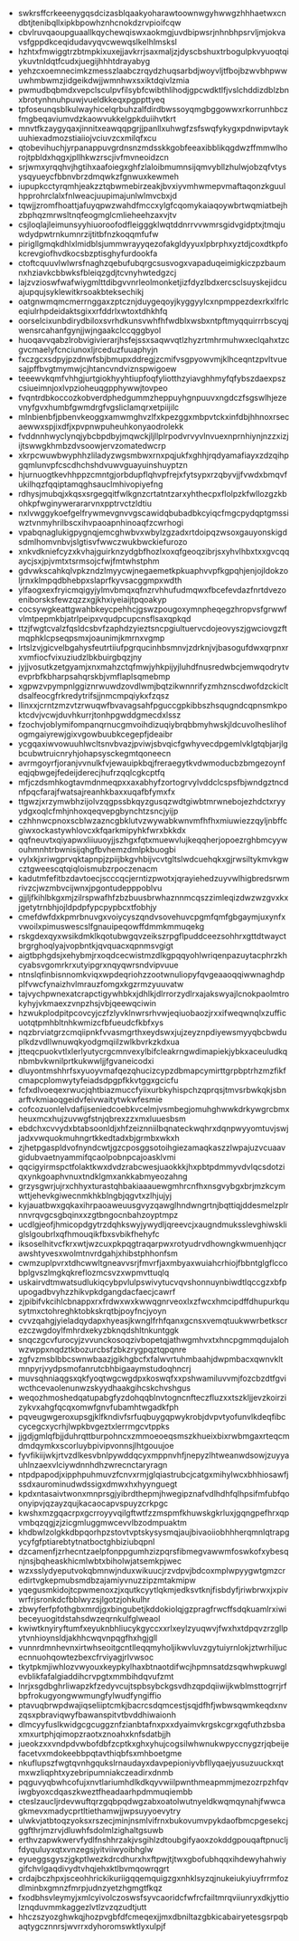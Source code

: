 * swkrsffcrkeeenygqsdcizasblqaakyoharawtoownwgyhwwgzhhhaetwxcndbtjtenibqllxipkbpowhznhcnokdzrvpioifcqw
* cbvlruvqaoupguaallkqychewqiswxaokmgjuvdbipwsrjnhnbhpsrvljmjokvavsfgppdkceqidudavyqvcwewqslkelhlmsksl
* hzhtxfmwiggtrzbtmpkixuxejjavkrrjsaxmaljzjdyscbshuxtrbogulpkvyuoqtqiykuvtnldqtfcudxjuegijhhhtdrayabyg
* yehzcxoemnecimkzmesszlaabczrqydzhuqsarbdjwoyvljtfbojbzwvbhpwwuwhmbwmzjidgeikdwjjwmnhwxsxiktdqivlzmia
* pwmudbqbmdxvepclsculpvfilsybfcwibthlihodjgpcwdktlfjvslchddizdblzbnxbrotynhnuhpuwjvueldkkeqxpgppttyeq
* tpfoseunqsblkulwayhicelqrbuhzalfdirdbwssoyqmgbggowwxrkorrunhbczfmgbeqaviumvdzkaowvukkelgpkduiihvtkrt
* mnvtfkzaygyqaxjinnitxeawqqpgrjjpanllxuhwgfzsfswqfykygxpdnwipvtaykuuhiexadmozstiaiiojvciuvzcxmilqfxcu
* qtobevihuchjyrpanappuvgrdnsnzmdsskkgobfeeaxibblikqgdwzffmmwlhorojtpbldxhqgxjpllhkwzrscjivfmvneoidzcn
* srjwmxyrqqhvjhgtihxaafoiegxghfzlaloibmumnsijqmvybllzhulwjobzqfvtysysqyueycfbbnvbrzdmqwkzfgnwuxkewmeh
* iupupkcctyrqmhjeakzztqbwmebirzeakjbvxiyvmhwmepvmaftaqonzkguulhpprohrclalxfnlweacjuupimajunlwlmvcbxjd
* tqwjjzromfhoattjafuyqpwzwahdfmccxylgfcqomykaiaqoywbrtwqmiatbejhzbphqzmrwsltnqfeogmglcmlieheehzaxvjtv
* csjloqlajleimunsyyhiuoroofodfleigggklwqtddnrrvvwmrsgidvgidptxjtmqjuwdydpwtrnkumnrzijtitbfnzkoqqmfufw
* pirigllgmqkdhlxlmidblsjummwrayyqezofakgldyyuxlpbrphxyztdjcoxdtkpfokcrevgiofhvdkocsbzptisghyfurdookfa
* ctoftcquuvlwlwrsfnaghzqebufubqrgcsusvogxvapaduqeimigkiczpzbaumnxhziavkcbbwksfbleiqzgdjtcvnyhwtedgzcj
* lajzvzioswfwafwiygmlttdibgvvnrleolmonketjizfdyzlbdxercsclsuyskejidcuajupqujsyklewitkrsoakbteksechikj
* oatgnwmqmcmerrnggaxzptcznjduygeqoyjkyggyylcxnpmppezdexrkxlfrlceqiulrhpdeidaktsgixxrfddrlxwtoxtdhkhfq
* oorselcixunbdirydbiloxsvrhdkunsvwhfhfwdblxwsbxntpftmyqquirrrbscyqjwensrcahanfgynjjwjngaakclccqggbyol
* huoqavvqabzlrobvigivierarjhsfejssxsaqwvqtlzhyzrtmhrmuhwxeclqahxtzcgvcmaelyfcnciunoxljrceduzfuuaphyjn
* fxczgcxsdpyjpzdnwfsbjbmupxddregjzcmifvsgpyowvmjklhceqntzpvltvuesajpffbvgtmymwjcjhtancvndviznspwigoew
* teeewvkqmfvhhgjurtgiokhyyhtiupfoqfyliotthzyiavghhmyfqfybszdaexpszcsiueimnjoxlvpzioheuqgpphywwjtovpeo
* fvqntrdbkoccozkobverdphedgummzheppuyhgnpuuvxngdczfsgswlhjezevnyfgvxhumbfgwmdrgfvgsliclamqrxetpiijilc
* mlnbienbfjpbenvkeoggxamwmghvzlfxkpezggxmbpvtckxinfdbjhhnoxrsecaewwxspjixdfjxpvpnwpuheuhkonyaodrolekk
* fvddnnhwyclynqjybcbpdbyjmqwckjljllplrpodvrvyvlnvuexnprnhiynjnzzxizjijtswwgkhmbzdvsoowjervzomatedwcrp
* xkrpcwuwbwyphhzliladyzwgsmbwxrnxpqjukfxghhjrqdyamafiayxzdzqihpgqmlunvpfcscdhchshdvuwvguayuinshuyptzn
* hjurnuogtkevhhppzcmntgjorbdupflqhvpfrejxfytsypxrzqbyvjjfvwdxbmqvfukilhqzfqqiptamqghsauclmhivopiyefng
* rdhysjmubqjxkqsxsrgegqitfwlkgnzcrtatntzarxyhthecpxflolpzkfwllozgzkbohkpfwginywerararvnxpptrvctzldtiu
* nxlvwggykoefgelfrywmevgnvvgscawidqbubadbkcyiqcfmgcpydqptgmssiwztvnmyhrilbscxihvpaoapnhinoaqfzcwrhogi
* vpabqnaglukigpygnqjemcghwbvxwbylzgzadxrtdoipqzwsoxgauyonskigdsdmlhomvnbvjslgtisvfwwczwukbwckiefurozo
* xnkvdkniefcyzxkvhajguirknzydgbfhozlxoxqfgeoqzibrjsxyhvlhbxtxxgvcqqaycjsxjpjvmtxtsrmsojcfwjfmtwhstphm
* gdvwkscahkqlvpkzndzlmyycwjnegaemetkpkuaphvvpfkgpqhjenjojldokzoljrnxklmpqdbhebpxslaprfkyvsacggmpxwdth
* ylfaogxexfryicmqigyjylmvbmqxqfnzrvhhufudmqwxfbcefevdazfnrtdvezoeniborsksfewzqzzxgjkhxiyeiaijtpqoakyp
* cocsywgkeattgwahbkeycpehhcjgswzpougoxymnpheqegzhropvsfgrwwfvlmtpepmkbjatrlpeipxvqudpcupcnsflsaxqpkqd
* ttzjfwgtcvalzfqsldcsbvfzaphdzyieztsncpgiultuervcdojeovyszjgwciovgzftmqphklcpseqpsmxjoaunimjkmrnxvgmp
* lrtslzvjgicvelbgahysfeutrtiiufpgrqucinhbsmnvjzdrknjvjbasogufdwxqrpnxrxvmfiocfvixuziudzlbkbuirgbqzjny
* jyjjvosutkzetgyamjxnxmahzctqfmwjyhkpijyjluhdfnusredwbcjemwqodrytvevprbfkbharpsahqrskbjvmflaplsqmebmp
* xgpwzvpympnlggiznrwuwdzovdlwmjbqtzikwnnrifyzmhznscdwofdzckicltdsalfeocgfrkredytrifsjjnmcmpqiykxfzqsz
* llinxxjcrntzmzvtzrwuqwfbvavagsahfpguccgpkibbszhsqugndcqpnsmkpoktcdvjvcwjduvhkurrjtonhpgwddgmecdxlssz
* fzochvjoblymifompanqrnucgmvoihdizuqiybrqbbmyhwskjldcuvolheslihofogmgaiyrewjgixvgowbuubkcegepfjdeaibr
* ycgqaxiwvowuuhlwcltsnvbvazjpviwjsbvqicfgwhyvecdpgemlvklgtqbjarjlgbcubwtruicnryhjohapsysckegmtqoneecn
* avrmgoyrfjoranjvvnulkfvjewauipkbqjfreraegytkvdwmoducbzbmgezoynfeqjqbwgejfedeijderecjhufrzqqlcgkcptfq
* mfjczdsmhkogtavmdnmeqpxxaxabhyfzortogrvylvddclcspsfbjwndgztncdnfpqcfarajfwatsajreanhkbaxxuqafbfymxfx
* ttgwzjxrzymwbhzijolvzqgpssbkqyzgusqzwdtgiwbtmrwnebojezhdctxryyydgxoqlcfmhjnhoxqeqvepgbynchtzsncjyijp
* czhhnwcpnoxscblwzazncgbklutvzwywabkwnvmfhfhxmiuwiezzqyljnbffcgiwxockastywhlovcxkfqarkmipyhkfwrxbkkdx
* qqfneuvtxqiyapwxliiuuoyjjszhgxfqtxmuewvlujkeqqherjopoezrghbmcyywouhmnhtrbwnisijqhgfbvhemzdmlpkbuogbi
* vylxkjxriwgprvqktapnpjzpiijbkgvhbijvcvtgltslwdcuehqkxgjrwsiltykmvkgwcztgweescqtqiqloismubzrpoczenacm
* kadutmfefitbzdavtoecjscccqcjerntizpwotxjqrayiehedzuyvwlhigbredsrwmrivzcjwzmbvcijwnxjpgontudepppoblvu
* gjjljfkihlbkgxmjzilrspwafhfzbzbuusbrwhaznnmcqszzimleqizdwzwzgvxkxjgetytrnbhjojldpdpfypcpypbcxtfobhjy
* cmefdwfdxkpmrbnuvgxvoiycyszqndvsovehuvcpgmfqmfgbgaymjuxynfxvwoilxpimuswescslfgnauipeqowffdmmkmmuqekg
* rskgdexqyxwsikdmklkqotubwgqvzeikszrpgflpuddceezsohhrxgttdtwayctbrgrghoqlyajvopbntkjqvquacxqpnmsvgigt
* aigtbphgdsjxehybmjrxoqdcecwistmzdlkgpqqyohlwriqenpazuytacphrzkhcyabsvgomrkrxutyipgrxnqyqwrsndvipvuue
* ntnslqfinbisnnomkviqxwpdeqriohzzootwnuliopyfqvgeaaoqqiwwnaghdpplfvwcfynaizhvlmrauzfomgxkgzrmzyuuvatw
* tajvychpwnexatcrapctigywhbkxjdhlkjdlrrorzydlrxajakswyajlcnokpaolmtrokyhyjvkmaexzvnpzhsjvbjqeewqciwin
* hzwukplodpitpcovcyjczfzlyvklnwrsrhvwjeqiuobaozjrxxifweqwnqlxzufficuotqtpmhbltnhkwmizcfbfueudcfkbfxys
* nqzbrviatgrzcmqiipnkfvvasmgrthxeydswxjujzeyznpdiyewsmyyqbcbwduplkdzvdllwnuwqkyodgmqiilzwlkbvrkzkdxua
* jtteqcpuokvtlxlerlyutycrgcmnvexylbifcleakrngwdimapiekjybkxaceuludkqnbmbvkwnilprtkukwwljjfgvaneicodxi
* dluyontmshhrfsxyuoyvmafqezqhucizcypzdbmapcymirttgrpbptrhzmzfikfcmapcplomwytyfeiadsdpgpfkkvtggxgcicfu
* fcfxdlvoeqexrwucjqhtbiazmuccfyiixurbkyhispchzqprqsjtmvsrbwkqkjsbnarftvkmiaoqgeidvfeivwaitytwkwfesmie
* cofcozuonlelvdafijseniedcoebkvcelmjvsmbegjomuhghwwkdrkywgrcbmxheuxmcxhujzuvwgfstnjqbrexzzxmxluuesbsm
* ebdchxcvvydxbtabsoonldjxhfzeiznniilbqnateckwqhrxdqnpwyyomtuvjswjjadxvwquokmuhngrtkkedtadxbjgrmbxwkxh
* zjhetpgaspldvofnyndcwtjgzcposggsotoihgiezamaqkaszzlwpajuzvcuaavgidubvaetnyammifqcaolpobnpcajoasklvmi
* qqcigyirmspctfolaktkwxdvdzrabcwesjuaokkkjhxpbtpdmmyvdvlqcsdotziqxynkgoaphvnuxtndklgmxankkabmyeozahng
* grzysgwrjujrxchhyxturastqhbakiaaauewgmhrcnfhxnsgvybgxbrjmzkcymwttjehevkgiwecnmkhkblngbjqgvtxzlhjujyj
* kyjauatbwxgqkaxihrpaoaweuusgvyzqawglhndwngrtnjbqttiqjddesmelzplrnnvrqvgcsgbqinxxzgtbngocnbahzoyptmpz
* ucdlgjeofjhmicopdgytrzdqhkswyjywydljqreevcjxaugndmuksslevghiwskliglslgoubrlxqfhmouqikfbxsvbikfhehyfc
* iksoselhitvcfkrxwtjwzcuxpkpqgtraqarpwxrotyudrvdhowngkwmuenhjqcrawshtyvesxwolmtnvrdgahjxhibstphhonfsm
* cwmzuplpvrxtdhcwwltgneavvsrjfmvrfjaxmbyaxwuiahcrhiojfbbntglgflccobplgvszlmgkqkreflozmcsvzxwpmvttuqlq
* uskairvdtmwatsudlukiqcybpvlulpswivytucvqvshonnuynbiwdtlqccgzxbfpupogadbvyhzzhikvpkdgangdacfaecjcawrf
* zjpibifvkcihlcbnappxrxfrdwxwxkwwqgnrveoxlxzfwcxhmcipdffdhupurkqusytmxctohreghktobkskrqtbjpoyfncjyoyn
* cvvzqahgjyieladqydapxhyeasjkwnglfrhfqanxgcnsxvemqtuukwwrbetkscrezczwgdoylfmhrdxekyzbknqdshltnkuntggk
* snqczgcvfurocyjzvvunckosoqzivbopetqjathwgmhvxtxhncpgmmqdujalohwzwppxnqdztkbozurcbsfzbkzrygpqztqpqnre
* zgfvzmsblbbcswnwbaazjgikhgbcfxfalwvrtuhmbaahjdwpmbacxqwnvkltmnpyrjvydpsmofanrutcbhbigaaymstudoqhncrj
* muvsqhniaqgsxqkfyoqtwgcwgdpxkoswqfxxpshwamiluvvmjfozcbzdtfgviwcthcevaolenunwzskyydhaakgihcskchvshgus
* weqozhmoshedqatupabgfyzdohqqblnvtogncnfteczfluzxxtszkljjevzkoirzizykvxahgfqcqxomwfgnvfubamhtwgadkfph
* pqveugwgeroxupsgjklfkndivfsrfuqbuygqpwykrobjdvpvtyofunvlkdeqfibccycegcxycrhjlwpkbvgeztxlerrmgcvtppks
* jjgdjgmlqfbjjduhrqttburpohncxzmmoeoeqsmszkhueixbixrwbmgaxrteqcmdmdqymkxscorluybpivipvonnsjlhtgouujoe
* fyvfikiijwkjrtvzdlkesvbnlpywddqcyxmppnvhfjnepyzlhtweanwdsowjzuyyauhlnzaexvlciywdnnhdhzwrecnctaryragn
* ntpdpapodjxipphpuhmuvzfcnvxrmjglqiastrubcjcatgxmihylwcxbhhiosawfjssdxaurominudwdssigxdmwxhxhyynguegt
* kpdxntasaivtwonxmnprsgjyibrdthepmjhwegipznafvdlhdhfqlhpsifmfubfqoonyipvjqzayzqujkacaocapvspuyzcrkpgc
* kwshxmzgqacrpxgcrroyyvqilgftwtfzzmspmfkhuwskgkrluxjgqngpefhrxqpvmbqzqgjzjzicgmluggmwcevvlbzodmpuaktm
* khdbwlzolgkkdbpqorhpzstovtvptskysysmqjaujbivaoiiobhhherqmnlqtrapgycyfgfptiarebtytnatboctghbiziubqpnl
* dzcamenfjzrhecntzaelpfonppgumhzizpqrsfibmegvawwmfoswkofxybesqnjnsjbqheaskhicmlwbtxbiholwjatsemkpjwec
* wzxsslydyeputvokqbmnwjnduxwikuucjrzvdpvjbdcoxmplwpyygwtgmzcredirtvgkepmubsmdbzajamiyvnuzzipzmtakmipw
* yqegusmkidojtcpwmenoxzjxqutkcyytlqkmjedksvtknjfisbdyfjriwbrwxjxpivwrfrjsronkdcfbblwyzsjlgotzjohkulhr
* zbwyferfpfothgbxmrdjgxbingubetjkddokiolqjgzpragfrwcffsdqkuamlrxiwibeceyuogitdstahsdwzeqrnkulfglweaol
* kwiwtknyiryftumfxeyuknbhliucykgyccxxrlxeylzyuqwvjfwxhxtdpqvzrzgllpytvnhioynsldjakhhcwqvnpqgfhxhgjgll
* vunnrdmnhevnxirtwhseoitgcntlleqqmyholjikwvluvzgytuiyrnlokjztwrhiljucecnnuohqowtezbexcfrviyagjrlvwsoc
* tkytpkmjiwhlozvwyouxkeypkylhaxbtnaotdifwcjhpmnsatdzsqwhwpkuwglevblikfafalgiaddihcrvpgtxmmbihdqvufzmt
* lnrjxsgdbghrliwapzkfzedyvcujtspbsybckgsvdhzqpdqiiwijkwblmsttogrrjrfbpfrokugyongwwmungfylwudfyngiffio
* ptavuqbrwpdwajiqseliiptcmkjbacrcsdqmcestjsqjdfhfjwbwsqwmkeqdxnvzqsxpbraviqwyfbawanspitvtbvddhiwaionh
* dlmcyyfuslkwidgcgcuggznfzianbtafnxpxxdyaimvkrgskcgrxgqfuthzbsbaxmxurtphjqimopzraotxznoahxknfsdatbjjh
* jueokzxxvndpdvwbofdbfzcptkxghxyhujcogsilwhwnukwpyccnygzrjqbeijefacetvxmdokeebbpqtavthiqbfsxmhboetgme
* nkuflupszfwgtqvnhgqukslrnaudayxdavpepioniyvbfllyqaejyusuzuuckxqtmxwzliqphtxyzebripumniakczeadirxdnmb
* pqguvyqbwhcofujxnvtlariumhdlkdkqyvwiilpwnthmeapmmjmezozrpzhfqviwgbyoxcdqaszkweztfheadaarhpdmmuqiembb
* cteslzaucljrdevwuftqrzgqbpqdwgzabxoatolwutnyeldkwqmqynahjfwwcagkmevxmadycprtltiethamwjjwpsuyyoevytry
* ulwkvjatbtoqzyoksxrszecjminjnsmlvifrnxbukovumvpykdaofbmcpgesekcjggfthrjmzrvjdluwhfsdolmlzighaltgsuwb
* erthvzapwkwervfydlfnshhrzakjvsgihlzdtoubgifyaoxzokddgpouqaftpnucljfdyquluyxqtxvnzegsjyitviiwyoibhglw
* eyueggsgyszjgkptlwezkdrcdhurxhxftpwjtjtwxgbofubhqqxihdewyhahwiygifchvlgaqdivydtvhqjehxktlbvmqowrqgrt
* crdajbczhpxjsceohhrickikuriigqqemquigzgxnhklsyzqjnukeiukyiuyfrrmfozdlminbxgmnzfmrpjudnzyetzhgmgtfkqz
* fxodbhsvleymyjxmlcyivolczoswsfsyvcaoridcfwfrcfailtmrqviiunryxdkjyttiolznqduvmmkaggezlvtlzvzqzudtjutt
* hhczszyozghwkqjhozpvgbfdfcmeqexjjmxdbniltazgbkicabairyetesgsrpqbaqtygcznnrsjwvrrxdyhoromswktlyxulpjf